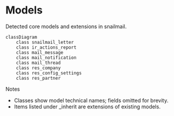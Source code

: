 # Models

Detected core models and extensions in snailmail.

```mermaid
classDiagram
    class snailmail_letter
    class ir_actions_report
    class mail_message
    class mail_notification
    class mail_thread
    class res_company
    class res_config_settings
    class res_partner
```

Notes
- Classes show model technical names; fields omitted for brevity.
- Items listed under _inherit are extensions of existing models.

